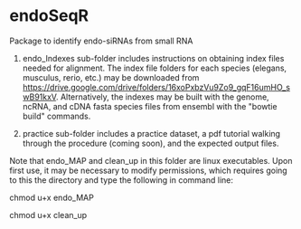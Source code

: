 # endoSeqR
Package to identify endo-siRNAs from small RNA 

1) endo_Indexes sub-folder includes instructions on obtaining index files needed for alignment. The index file folders for each species (elegans, musculus, rerio, etc.) may be downloaded from https://drive.google.com/drive/folders/16xoPxbzVu9Zo9_gqF16umHO_swB91kxV. Alternatively, the indexes may be built with the genome, ncRNA, and cDNA fasta species files from ensembl with the "bowtie build" commands.

2) practice sub-folder includes a practice dataset, a pdf tutorial walking through the procedure (coming soon), and the expected output files.

Note that endo_MAP and clean_up in this folder are linux executables. Upon first use, it may be necessary to modify permissions, which requires going to this the directory and type the following in command line:

chmod u+x endo_MAP

chmod u+x clean_up
